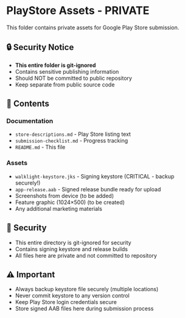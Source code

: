 # PlayStore Assets - PRIVATE

This folder contains private assets for Google Play Store submission.

## 🔒 Security Notice
- **This entire folder is git-ignored**
- Contains sensitive publishing information
- Should NOT be committed to public repository
- Keep separate from public source code

## 📁 Contents

### Documentation
- `store-descriptions.md` - Play Store listing text
- `submission-checklist.md` - Progress tracking
- `README.md` - This file

### Assets
- `walklight-keystore.jks` - Signing keystore (CRITICAL - backup securely!)
- `app-release.aab` - Signed release bundle ready for upload
- Screenshots from device (to be added)
- Feature graphic (1024×500) (to be created)
- Any additional marketing materials

## 🔐 Security
- This entire directory is git-ignored for security
- Contains signing keystore and release builds
- All files here are private and not committed to repository

## ⚠️ Important
- Always backup keystore file securely (multiple locations)
- Never commit keystore to any version control
- Keep Play Store login credentials secure
- Store signed AAB files here during submission process
